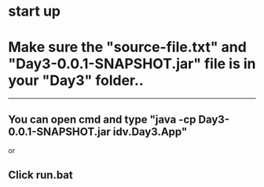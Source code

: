 # start up


<h1>Make sure the "source-file.txt" and "Day3-0.0.1-SNAPSHOT.jar" file is in your "Day3" folder..</h1>
<hr>

You can open cmd and type "java -cp Day3-0.0.1-SNAPSHOT.jar idv.Day3.App"
--
or

Click run.bat
--

